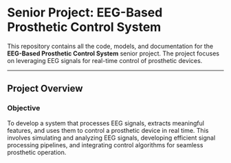 # Senior Project: EEG-Based Prosthetic Control System

This repository contains all the code, models, and documentation for the **EEG-Based Prosthetic Control System** senior project. The project focuses on leveraging EEG signals for real-time control of prosthetic devices.

---

## Project Overview

### Objective
To develop a system that processes EEG signals, extracts meaningful features, and uses them to control a prosthetic device in real time. This involves simulating and analyzing EEG signals, developing efficient signal processing pipelines, and integrating control algorithms for seamless prosthetic operation.
